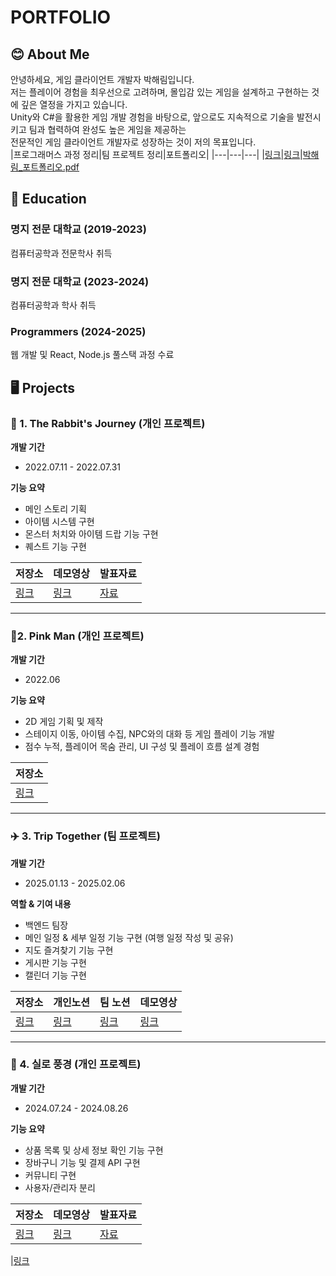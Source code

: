 # PORTFOLIO
## 😊 About Me
안녕하세요, 게임 클라이언트 개발자 박해림입니다. <br>
저는 플레이어 경험을 최우선으로 고려하며, 몰입감 있는 게임을 설계하고 구현하는 것에 깊은 열정을 가지고 있습니다. <br>
Unity와 C#을 활용한 게임 개발 경험을 바탕으로, 앞으로도 지속적으로 기술을 발전시키고 팀과 협력하여 완성도 높은 게임을 제공하는 <br>
전문적인 게임 클라이언트 개발자로 성장하는 것이 저의 목표입니다. <br>
|프로그래머스 과정 정리|팀 프로젝트 정리|포트폴리오|
|---|---|---|
|[링크](https://positive-shadow-92a.notion.site/Programmers-Study-1b8bb37debdf8052b3ece6d35926c085?pvs=4)|[링크](https://positive-shadow-92a.notion.site/Trip-Together-17dbb37debdf803aaa42e37ac0926286?pvs=4)|[박해림_포트폴리오.pdf](https://github.com/user-attachments/files/21965910/_.pdf)


## 🏫 Education
### 명지 전문 대학교 (2019-2023)
컴퓨터공학과 전문학사 취득 
### 명지 전문 대학교 (2023-2024)
컴퓨터공학과 학사 취득 
### Programmers (2024-2025)
웹 개발 및 React, Node.js 풀스택 과정 수료

## 🖥️ Projects
### 🐰 1. The Rabbit's Journey (개인 프로젝트)
**개발 기간** 
- 2022.07.11 - 2022.07.31 <br>

 **기능 요약**<br>
- 메인 스토리 기획
- 아이템 시스템 구현
- 몬스터 처치와 아이템 드랍 기능 구현
- 퀘스트 기능 구현

|저장소|데모영상|발표자료|
|-----|---|---|
|[링크](https://github.com/haerimi/The-Rabbit-s.git)|[링크](https://youtu.be/pSKh4qiiEGE)|[자료](https://github.com/user-attachments/files/19272568/3._2019081025_._The.Rabbit.s.Journey_.pptx)|

<hr>

### 🚀2. Pink Man (개인 프로젝트)
**개발 기간**
- 2022.06

**기능 요약**
- 2D 게임 기획 및 제작
- 스테이지 이동, 아이템 수집, NPC와의 대화 등 게임 플레이 기능 개발
- 점수 누적, 플레이어 목숨 관리, UI 구성 및 플레이 흐름 설계 경험

|저장소|
|---|
|[링크](https://github.com/haerimi/Pink-man)

<hr>

### ✈️ 3. Trip Together (팀 프로젝트)
**개발 기간**
- 2025.01.13 - 2025.02.06 <br>

**역할 & 기여 내용** <br>
- 백엔드 팀장
- 메인 일정 & 세부 일정 기능 구현 (여행 일정 작성 및 공유)
- 지도 즐겨찾기 기능 구현
- 게시판 기능 구현
- 캘린더 기능 구현
  
|저장소|개인노션|팀 노션|데모영상|
|------|---|---|---|
|[링크](https://github.com/Trip-Togethers)|[링크](https://positive-shadow-92a.notion.site/Trip-Together-17dbb37debdf803aaa42e37ac0926286?pvs=4)|[링크](https://www.notion.so/15e55f0f90d74155b86b62a280bf7c88?pvs=4)|[링크](https://youtu.be/qPP9TX6dpKo)|

<hr>

### 🧵 4. 실로 풍경 (개인 프로젝트)
**개발 기간**
- 2024.07.24 - 2024.08.26 <br>

**기능 요약** <br>
- 상품 목록 및 상세 정보 확인 기능 구현
- 장바구니 기능 및 결제 API 구현
- 커뮤니티 구현
- 사용자/관리자 분리
  
|저장소|데모영상|발표자료|
|---|---|---|
|[링크](https://github.com/haerimi/WebMarket.git)|[링크](https://youtu.be/fhaage5Lp0c)|[자료](https://github.com/user-attachments/files/19272543/2023531009_._.pdf)|

|[링크](https://github.com/haerimi/React-Task-App.git)

